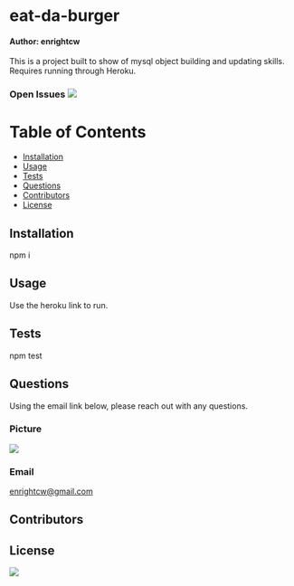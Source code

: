 
# eat-da-burger
#### Author: enrightcw

This is a project built to show of mysql object building and updating skills.  Requires running through Heroku.

### Open Issues <img src= "https://img.shields.io/github/issues/enrightcw/eat-da-burger">

# Table of Contents
* [Installation](#installation)
* [Usage](#usage)
* [Tests](#tests)
* [Questions](#questions)
* [Contributors](#contributors)
* [License](#license)

## Installation

npm i

## Usage

Use the heroku link to run.

## Tests

npm test

## Questions

Using the email link below, please reach out with any questions.

### Picture
<img src="https://avatars2.githubusercontent.com/u/58670012?v=4">

### Email 
enrightcw@gmail.com

## Contributors



## License

<img src="https://img.shields.io/github/license/enrightcw/eat-da-burger">

